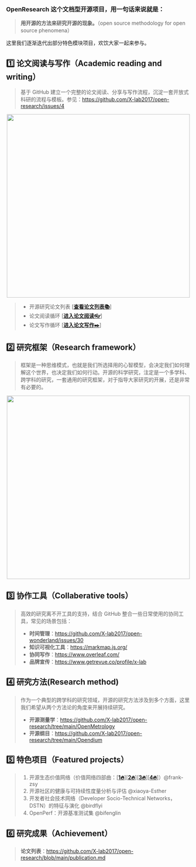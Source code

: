 ### OpenResearch 这个文档型开源项目，用一句话来说就是：

> **用开源的方法来研究开源的现象。**（open source methodology for open source phenomena）

这里我们逐渐迭代出部分特色模块项目，欢饮大家一起来参与。

## 1️⃣ **论文阅读与写作（Academic reading and writing）**

> 基于 GitHub 建立一个完整的论文阅读、分享与写作流程，沉淀一套开放式科研的流程与模板。参见：https://github.com/X-lab2017/open-research/issues/4

<div align=center>
<img src="https://user-images.githubusercontent.com/15010826/164953309-5d9e8f5f-5aa7-46d1-9374-455ae6ac6562.png" width="500px">
</div>

> - 开源研究论文列表 [[**查看论文列表📚**](https://github.com/X-lab2017/open-research/blob/main/README.md "论文列表")]
> - 论文阅读循环 [[**进入论文阅读👓**](https://github.com/X-lab2017/open-research/tree/main/OpenReading "论文阅读")]
> - 论文写作循环 [[**进入论文写作✒️**](https://github.com/X-lab2017/open-research/tree/main/OpenWriting "论文写作")]

## 2️⃣ **研究框架（Research framework）**

> 框架是一种思维模式，也就是我们所选择用的心智模型，会决定我们如何理解这个世界，也决定我们如何行动。开源的科学研究，注定是一个多学科、跨学科的研究，一套通用的研究框架，对于指导大家研究的开展，还是非常有必要的。

<div align=center>
<img src="https://user-images.githubusercontent.com/15010826/166239708-58639692-c5a3-4f15-b6d4-34103900f6d2.png" width="500px">
</div>

## 3️⃣ **协作工具（Collaberative tools）**

> 高效的研究离不开工具的支持，结合 GitHub 整合一些日常使用的协同工具，常见的场景包括：
> - **时间管理**：https://github.com/X-lab2017/open-wonderland/issues/30
> - **知识可视化工具**：https://markmap.js.org/
> - **协同写作**：https://www.overleaf.com/
> - **品牌宣传**：https://www.getrevue.co/profile/x-lab

## 4️⃣ **研究方法(Research method)**

> 作为一个典型的跨学科的研究领域，开源的研究方法涉及到多个方面，这里我们希望从两个方法论的角度来开展持续研究。
> - **开源测量学**：https://github.com/X-lab2017/open-research/tree/main/OpenMetrology
> - **开源纲目**：https://github.com/X-lab2017/open-research/tree/main/Opendium

## 5️⃣ **特色项目（Featured projects）**

> 1. 开源生态价值网络（价值网络四部曲：[[**1🔥**](https://blog.frankzhao.cn/how_to_measure_open_source_1/ "1")][[**2🔥**](https://blog.frankzhao.cn/how_to_measure_open_source_2/ "2")][[**3🔥**](https://blog.frankzhao.cn/how_to_measure_open_source_3/ "3")][[**4🔥**](https://blog.frankzhao.cn/how_to_measure_open_source_4/ "4")]）@frank-zsy
> 2. 开源社区的健康与可持续性度量分析与评估 @xiaoya-Esther
> 3. 开发者社会技术网络（Developer Socio-Technical Networks，DSTN）的特征与演化 @birdflyi
> 4. OpenPerf：开源基准测试集 @bifenglin

## 6️⃣ **研究成果（Achievement）**

> **论文列表**：https://github.com/X-lab2017/open-research/blob/main/publication.md


